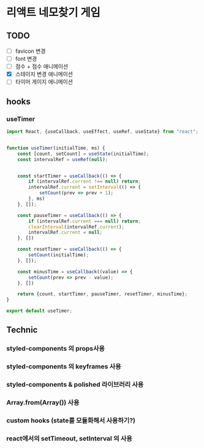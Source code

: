 # 리액트 네모찾기 게임

## TODO 

- [ ] favicon 변경
- [ ] font 변경
- [ ] 점수 + 점수 애니메이션 
- [x] 스테이지 변경 애니메이션
- [ ] 타이머 게이지 애니메이션

## hooks

### useTimer

```javascript
import React, {useCallback, useEffect, useRef, useState} from "react";


function useTimer(initialTime, ms) {
    const [count, setCount] = useState(initialTime);
    const intervalRef = useRef(null);


    const startTimer = useCallback(() => {
        if (intervalRef.current !== null) return;
        intervalRef.current = setInterval(() => {
            setCount(prev => prev + 1);
        }, ms)
    }, []);

    const pauseTimer = useCallback(() => {
        if (intervalRef.current === null) return;
        clearInterval(intervalRef.current);
        intervalRef.current = null;
    }, [])

    const resetTimer = useCallback(() => {
        setCount(initialTime);
    }, []);

    const minusTime = useCallback((value) => {
        setCount(prev => prev - value);
    }, [])

    return {count, startTimer, pauseTimer, resetTimer, minusTime};
}

export default useTimer;
```

## Technic

### styled-components 의 props사용

### styled-components 의 keyframes 사용

### styled-components & polished 라이브러리 사용

### Array.from(Array()) 사용

### custom hooks (state를 모듈화해서 사용하기?)

### react에서의 setTimeout, setInterval 의 사용

